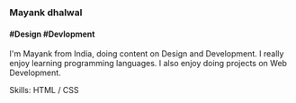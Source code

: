 ### Mayank dhalwal
#### #Design #Devlopment
I'm Mayank from India, doing content on Design and Development. I really enjoy learning programming languages. I also enjoy doing projects on Web Development.

Skills:  HTML / CSS





